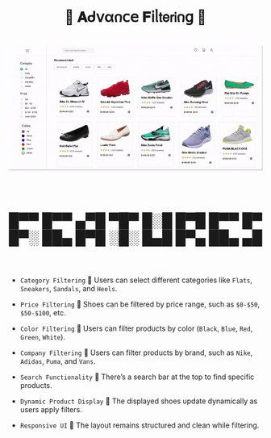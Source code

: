 
<h1  align="center" > 🍄 𝐀ᑯ𝗏α𐓣𝖼𝖾 𝐅𝗂ᥣ𝗍𝖾𝗋𝗂𐓣𝗀 🥠</h1>

<h1  align="center" > 

<img  src="./Advance Filtering.gif" width="" height=""/>

</h1>

</br>

<h1  align="center" >  

█▀▀ █▀▀ ▄▀█ ▀█▀ █░█ █▀█ █▀▀ █▀ </br>
█▀░ ██▄ █▀█ ░█░ █▄█ █▀▄ ██▄ ▄█

</h1>

</br>

- `Category Filtering` 🌸 Users can select different categories like `Flats`, `Sneakers`, `Sandals`, and `Heels`.

- `Price Filtering` 🌸 Shoes can be filtered by price range, such as `$0-$50`, `$50-$100`, etc.

- `Color Filtering` 🌸 Users can filter products by color (`Black`, `Blue`, `Red`, `Green`, `White`).

- `Company Filtering` 🌸 Users can filter products by brand, such as `Nike`, `Adidas`, `Puma`, and `Vans`.

- `Search Functionality` 🌸 There’s a search bar at the top to find specific products.

- `Dynamic Product Display` 🌸 The displayed shoes update dynamically as users apply filters.

- `Responsive UI` 🌸 The layout remains structured and clean while filtering.
